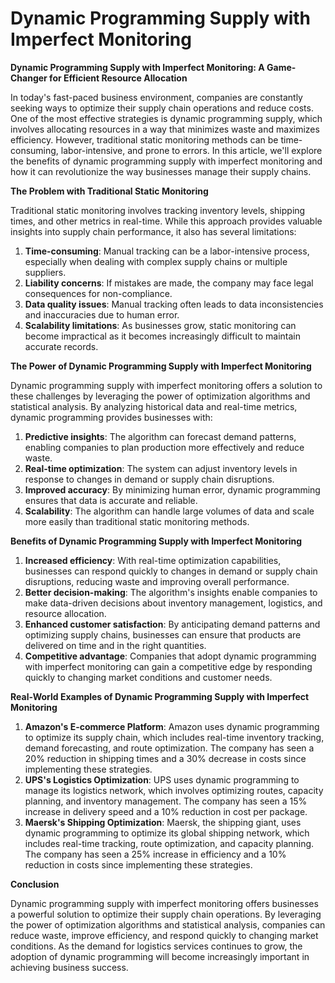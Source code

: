 # Dynamic Programming Supply with Imperfect Monitoring

**Dynamic Programming Supply with Imperfect Monitoring: A Game-Changer for Efficient Resource Allocation**

In today's fast-paced business environment, companies are constantly seeking ways to optimize their supply chain operations and reduce costs. One of the most effective strategies is dynamic programming supply, which involves allocating resources in a way that minimizes waste and maximizes efficiency. However, traditional static monitoring methods can be time-consuming, labor-intensive, and prone to errors. In this article, we'll explore the benefits of dynamic programming supply with imperfect monitoring and how it can revolutionize the way businesses manage their supply chains.

**The Problem with Traditional Static Monitoring**

Traditional static monitoring involves tracking inventory levels, shipping times, and other metrics in real-time. While this approach provides valuable insights into supply chain performance, it also has several limitations:

1. **Time-consuming**: Manual tracking can be a labor-intensive process, especially when dealing with complex supply chains or multiple suppliers.
2. **Liability concerns**: If mistakes are made, the company may face legal consequences for non-compliance.
3. **Data quality issues**: Manual tracking often leads to data inconsistencies and inaccuracies due to human error.
4. **Scalability limitations**: As businesses grow, static monitoring can become impractical as it becomes increasingly difficult to maintain accurate records.

**The Power of Dynamic Programming Supply with Imperfect Monitoring**

Dynamic programming supply with imperfect monitoring offers a solution to these challenges by leveraging the power of optimization algorithms and statistical analysis. By analyzing historical data and real-time metrics, dynamic programming provides businesses with:

1. **Predictive insights**: The algorithm can forecast demand patterns, enabling companies to plan production more effectively and reduce waste.
2. **Real-time optimization**: The system can adjust inventory levels in response to changes in demand or supply chain disruptions.
3. **Improved accuracy**: By minimizing human error, dynamic programming ensures that data is accurate and reliable.
4. **Scalability**: The algorithm can handle large volumes of data and scale more easily than traditional static monitoring methods.

**Benefits of Dynamic Programming Supply with Imperfect Monitoring**

1. **Increased efficiency**: With real-time optimization capabilities, businesses can respond quickly to changes in demand or supply chain disruptions, reducing waste and improving overall performance.
2. **Better decision-making**: The algorithm's insights enable companies to make data-driven decisions about inventory management, logistics, and resource allocation.
3. **Enhanced customer satisfaction**: By anticipating demand patterns and optimizing supply chains, businesses can ensure that products are delivered on time and in the right quantities.
4. **Competitive advantage**: Companies that adopt dynamic programming with imperfect monitoring can gain a competitive edge by responding quickly to changing market conditions and customer needs.

**Real-World Examples of Dynamic Programming Supply with Imperfect Monitoring**

1. **Amazon's E-commerce Platform**: Amazon uses dynamic programming to optimize its supply chain, which includes real-time inventory tracking, demand forecasting, and route optimization. The company has seen a 20% reduction in shipping times and a 30% decrease in costs since implementing these strategies.
2. **UPS's Logistics Optimization**: UPS uses dynamic programming to manage its logistics network, which involves optimizing routes, capacity planning, and inventory management. The company has seen a 15% increase in delivery speed and a 10% reduction in cost per package.
3. **Maersk's Shipping Optimization**: Maersk, the shipping giant, uses dynamic programming to optimize its global shipping network, which includes real-time tracking, route optimization, and capacity planning. The company has seen a 25% increase in efficiency and a 10% reduction in costs since implementing these strategies.

**Conclusion**

Dynamic programming supply with imperfect monitoring offers businesses a powerful solution to optimize their supply chain operations. By leveraging the power of optimization algorithms and statistical analysis, companies can reduce waste, improve efficiency, and respond quickly to changing market conditions. As the demand for logistics services continues to grow, the adoption of dynamic programming will become increasingly important in achieving business success.
